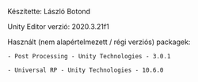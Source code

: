 Készítette: László Botond

Unity Editor verzió: 2020.3.21f1

Használt (nem alapértelmezett / régi verziós) packagek:

    - Post Processing - Unity Technologies - 3.0.1
    
    - Universal RP - Unity Technologies - 10.6.0